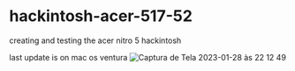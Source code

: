 # hackintosh-acer-517-52
creating and testing the acer nitro 5 hackintosh

last update is on mac os ventura
![Captura de Tela 2023-01-28 às 22 12 49](https://user-images.githubusercontent.com/123823279/215298699-f1330580-fe5b-418a-a653-cea3ed2d8986.png)
